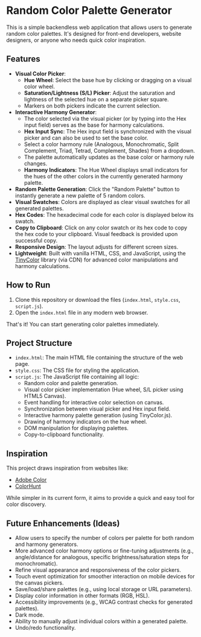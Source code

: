 # Random Color Palette Generator

This is a simple backendless web application that allows users to generate random color palettes. It's designed for front-end developers, website designers, or anyone who needs quick color inspiration.

## Features

*   **Visual Color Picker**:
    *   **Hue Wheel**: Select the base hue by clicking or dragging on a visual color wheel.
    *   **Saturation/Lightness (S/L) Picker**: Adjust the saturation and lightness of the selected hue on a separate picker square.
    *   Markers on both pickers indicate the current selection.
*   **Interactive Harmony Generator**:
    *   The color selected via the visual picker (or by typing into the Hex input field) serves as the base for harmony calculations.
    *   **Hex Input Sync**: The Hex input field is synchronized with the visual picker and can also be used to set the base color.
    *   Select a color harmony rule (Analogous, Monochromatic, Split Complement, Triad, Tetrad, Complement, Shades) from a dropdown.
    *   The palette automatically updates as the base color or harmony rule changes.
    *   **Harmony Indicators**: The Hue Wheel displays small indicators for the hues of the other colors in the currently generated harmony palette.
*   **Random Palette Generation**: Click the "Random Palette" button to instantly generate a new palette of 5 random colors.
*   **Visual Swatches**: Colors are displayed as clear visual swatches for all generated palettes.
*   **Hex Codes**: The hexadecimal code for each color is displayed below its swatch.
*   **Copy to Clipboard**: Click on any color swatch or its hex code to copy the hex code to your clipboard. Visual feedback is provided upon successful copy.
*   **Responsive Design**: The layout adjusts for different screen sizes.
*   **Lightweight**: Built with vanilla HTML, CSS, and JavaScript, using the [TinyColor](https://github.com/bgrins/TinyColor) library (via CDN) for advanced color manipulations and harmony calculations.

## How to Run

1.  Clone this repository or download the files (`index.html`, `style.css`, `script.js`).
2.  Open the `index.html` file in any modern web browser.

That's it! You can start generating color palettes immediately.

## Project Structure

*   `index.html`: The main HTML file containing the structure of the web page.
*   `style.css`: The CSS file for styling the application.
*   `script.js`: The JavaScript file containing all logic:
    *   Random color and palette generation.
    *   Visual color picker implementation (Hue wheel, S/L picker using HTML5 Canvas).
    *   Event handling for interactive color selection on canvas.
    *   Synchronization between visual picker and Hex input field.
    *   Interactive harmony palette generation (using TinyColor.js).
    *   Drawing of harmony indicators on the hue wheel.
    *   DOM manipulation for displaying palettes.
    *   Copy-to-clipboard functionality.

## Inspiration

This project draws inspiration from websites like:

*   [Adobe Color](https://color.adobe.com/create/color-wheel)
*   [ColorHunt](https://colorhunt.co/)

While simpler in its current form, it aims to provide a quick and easy tool for color discovery.

## Future Enhancements (Ideas)

*   Allow users to specify the number of colors per palette for both random and harmony generators.
*   More advanced color harmony options or fine-tuning adjustments (e.g., angle/distance for analogous, specific brightness/saturation steps for monochromatic).
*   Refine visual appearance and responsiveness of the color pickers.
*   Touch event optimization for smoother interaction on mobile devices for the canvas pickers.
*   Save/load/share palettes (e.g., using local storage or URL parameters).
*   Display color information in other formats (RGB, HSL).
*   Accessibility improvements (e.g., WCAG contrast checks for generated palettes).
*   Dark mode.
*   Ability to manually adjust individual colors within a generated palette.
*   Undo/redo functionality.
